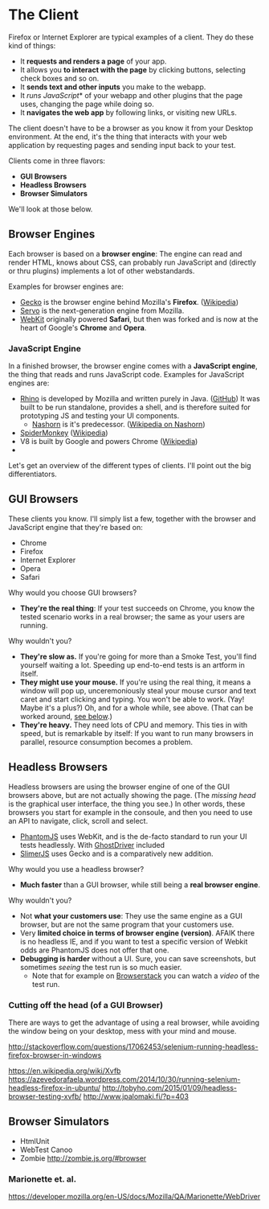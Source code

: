 # The Client

Firefox or Internet Explorer are typical examples of a client.
They do these kind of things:

* It **requests and renders a page** of your app.
* It allows you **to interact with the page** by clicking buttons, selecting check boxes and so on.
* It **sends text and other inputs** you make to the webapp.
* It *runs JavaScript** of your webapp and other plugins that the page uses, changing the page while doing so.
* It **navigates the web app** by following links, or visiting new URLs.

The client doesn't have to be a browser as you know it from your Desktop environment. At the end, it's the thing that interacts with your web application by requesting pages and sending input back to your test.

Clients come in three flavors:

* **GUI Browsers**
* **Headless Browsers**
* **Browser Simulators**

We'll look at those below.

## Browser Engines

Each browser is based on a **browser engine**:
The engine can read and render HTML, knows about CSS,
can probably run JavaScript and (directly or thru plugins)
implements a lot of other webstandards.

Examples for browser engines are:

* [Gecko](https://developer.mozilla.org/en-US/docs/Mozilla/Gecko) is the browser engine behind Mozilla's **Firefox**. ([Wikipedia](https://en.wikipedia.org/wiki/Gecko_%28software%29))
* [Servo](https://github.com/servo/servo) is the next-generation engine from Mozilla.
* [WebKit](http://www.webkit.org/) originally powered **Safari**, but then was forked and is now at the heart of Google's **Chrome** and **Opera**.

### JavaScript Engine

In a finished browser, the browser engine comes with a **JavaScript engine**, the thing that reads and runs JavaScript code.
Examples for JavaScript engines are:

* [Rhino](https://developer.mozilla.org/en-US/docs/Mozilla/Projects/Rhino) is developed by Mozilla and written purely in Java. ([GitHub](https://github.com/mozilla/rhino)) It was built to be run standalone, provides a shell, and is therefore suited for prototyping JS and testing your UI components.
  * [Nashorn]() is it's predecessor. ([Wikipedia on Nashorn](https://en.wikipedia.org/wiki/Nashorn_(JavaScript_engine)))
* [SpiderMonkey]()    ([Wikipedia](https://en.wikipedia.org/wiki/SpiderMonkey_(JavaScript_engine)))
* V8 is built by Google and powers Chrome    ([Wikipedia](https://en.wikipedia.org/wiki/SpiderMonkey_(JavaScript_engine)))
*

Let's get an overview of the different types of clients. I'll point out the big differentiators.

## GUI Browsers

These clients you know. I'll simply list a few, together with the browser and JavaScript engine that they're based on:

  * Chrome
  * Firefox
  * Internet Explorer
  * Opera
  * Safari

Why would you choose GUI browsers?

  * **They're the real thing**: If your test succeeds on Chrome, you know the tested scenario works in a real browser; the same as your users are running.

Why wouldn't you?

  * **They're slow as.** If you're going for more than a Smoke Test, you'll find yourself waiting a lot. Speeding up end-to-end tests is an artform in itself.
  * **They might use your mouse.** If you're using the real thing, it means a window will pop up, unceremoniously steal your mouse cursor and text caret and start clicking and typing. You won't be able to work. (Yay! Maybe it's a plus?) Oh, and for a whole while, see above. (That can be worked around, [see below](#headless-gui-browsers).)
  * **They're heavy.** They need lots of CPU and memory. This ties in with speed, but is remarkable by itself: If you want to run many browsers in parallel, resource consumption becomes a problem.

## Headless Browsers

Headless browsers are using the browser engine of one of the GUI browsers
above, but are not actually showing the page.
(The *missing head* is the graphical user interface, the thing you see.)
In other words, these browsers you start for example in the consoule,
and then you need to use an API to navigate, click, scroll and select.

  * [PhantomJS](http://phantomjs.org/) uses WebKit, and is the de-facto standard to run your UI tests headlessly. With [GhostDriver](#ghostdriver) included
  * [SlimerJS](http://slimerjs.org/) uses Gecko and is a comparatively new addition.

Why would you use a headless browser?

  * **Much faster** than a GUI browser,
    while still being a **real browser engine**.

Why wouldn't you?

  * Not **what your customers use**: They use the same engine as a GUI browser, but are not the same program that your customers use.
  * Very **limited choice in terms of browser engine (version)**. AFAIK there is no headless IE, and if you want to test a specific version of Webkit odds are PhantomJS does not offer that one.
  * **Debugging is harder** without a UI. Sure, you can save screenshots, but sometimes *seeing* the test run is so much easier.
    * Note that for example on [Browserstack](#browserstack) you can watch a *video* of the test run.

### Cutting off the head (of a GUI Browser)

There are ways to get the advantage of using a real browser, while avoiding the window being on your desktop, mess with your mind and mouse.

http://stackoverflow.com/questions/17062453/selenium-running-headless-firefox-browser-in-windows

https://en.wikipedia.org/wiki/Xvfb
https://azevedorafaela.wordpress.com/2014/10/30/running-selenium-headless-firefox-in-ubuntu/
http://tobyho.com/2015/01/09/headless-browser-testing-xvfb/
http://www.jpalomaki.fi/?p=403



## Browser Simulators

* HtmlUnit
* WebTest Canoo
* Zombie http://zombie.js.org/#browser


### Marionette et. al.

https://developer.mozilla.org/en-US/docs/Mozilla/QA/Marionette/WebDriver
